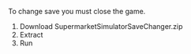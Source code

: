 To change save you must close the game.


1. Download SupermarketSimulatorSaveChanger.zip
2. Extract
3. Run
